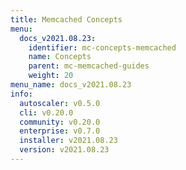 ```yaml
---
title: Memcached Concepts
menu:
  docs_v2021.08.23:
    identifier: mc-concepts-memcached
    name: Concepts
    parent: mc-memcached-guides
    weight: 20
menu_name: docs_v2021.08.23
info:
  autoscaler: v0.5.0
  cli: v0.20.0
  community: v0.20.0
  enterprise: v0.7.0
  installer: v2021.08.23
  version: v2021.08.23
---
```


